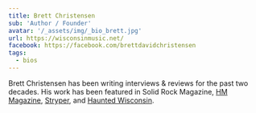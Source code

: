 ```yaml
---
title: Brett Christensen
sub: 'Author / Founder'
avatar: '/_assets/img/_bio_brett.jpg'
url: https://wisconsinmusic.net/
facebook: https://facebook.com/brettdavidchristensen
tags:
  - bios
---
```


Brett Christensen has been writing interviews & reviews for the past two decades. His work has been featured in Solid Rock Magazine, [HM Magazine](https://hmmagazine.com/), [Stryper](https://stryper.com/), and [Haunted Wisconsin](https://hauntedwisconsin.com/).